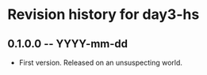 # Revision history for day3-hs

## 0.1.0.0 -- YYYY-mm-dd

* First version. Released on an unsuspecting world.
